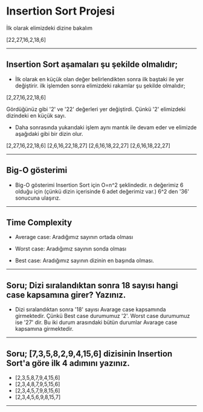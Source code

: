 # Insertion Sort Projesi

 İlk olarak elimizdeki dizine bakalım

 [22,27,16,2,18,6]

 ---

 ## Insertion Sort aşamaları şu şekilde olmalıdır;

- İlk olarak en küçük olan değer belirlendikten sonra ilk baştaki ile yer değiştirir. ilk işlemden sonra elimizdeki rakamlar şu şekilde olmalıdır;

 [2,27,16,22,18,6]

 Gördüğünüz gibi '2' ve '22' değerleri yer değiştirdi. Çünkü '2' elimizdeki dizindeki en küçük sayı.

- Daha sonrasında yukarıdaki işlem aynı mantık ile devam eder ve elimizde aşağıdaki gibi bir dizin olur.

 [2,27,16,22,18,6]
 [2,6,16,22,18,27]
 [2,6,16,18,22,27]
 [2,6,16,18,22,27]

---

## Big-O gösterimi

- Big-O gösterimi Insertion Sort için O=n^2 şeklindedir. n değerimiz 6 olduğu için (çünkü dizin içerisinde 6 adet değerimiz var.) 6^2 den '36' sonucuna ulaşırız.

---

## Time Complexity

- Average case: Aradığımız sayının ortada olması

- Worst case: Aradığımız sayının sonda olması

- Best case: Aradığımız sayının dizinin en başında olması.

---

 ## Soru; Dizi sıralandıktan sonra 18 sayısı hangi case kapsamına girer? Yazınız.

 - Dizi sıralandıktan sonra '18' sayısı Avarage case kapsamında girmektedir. Çünkü Best case durumumuz '2'. Worst case durumumuz ise '27' dir. Bu iki durum arasındaki bütün durumlar Avarage case kapsamına girmektedir.

---

 ## Soru; [7,3,5,8,2,9,4,15,6] dizisinin Insertion Sort'a göre ilk 4 adımını yazınız.

 - [2,3,5,8,7,9,4,15,6]
 - [2,3,4,8,7,9,5,15,6]
 - [2,3,4,5,7,9,8,15,6]
 - [2,3,4,5,6,9,8,15,7]

 ---